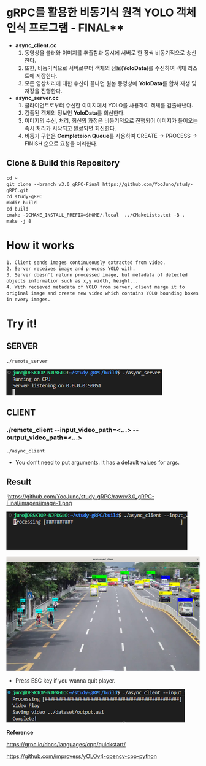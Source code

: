 # gRPC를 활용한 비동기식 원격 YOLO 객체 인식 프로그램 - FINAL**

- **async_client.cc**
    1. 동영상을 불러와 이미지를 추출함과 동시에 서버로 한 장씩 비동기적으로 송신한다.
    2. 또한, 비동기적으로 서버로부터 객체의 정보(**YoloData**)를 수신하여 객체 리스트에 저장한다.
    3. 모든 영상처리에 대한 수신이 끝나면 원본 동영상에 **YoloData**를 합쳐 재생 및 저장을 진행한다.
- **async_server.cc**
    1. 클라이언트로부터 수신한 이미지에서 YOLO를 사용하여 객체를 검출해낸다.
    2. 검출된 객체의 정보인 **YoloData**를 회신한다.
    3. 이미지의 수신, 처리, 회신의 과정은 비동기적으로 진행되어 이미지가 들어오는 즉시 처리가 시작되고 완료되면 회신한다.
    4. 비동기 구현은 **Completeion Queue**를 사용하여 CREATE -> PROCESS -> FINISH 순으로 요청을 처리한다.

## **Clone & Build this Repository**

```
cd ~
git clone --branch v3.0_gRPC-Final https://github.com/YooJuno/study-gRPC.git
cd study-gRPC
mkdir build
cd build
cmake -DCMAKE_INSTALL_PREFIX=$HOME/.local  ../CMakeLists.txt -B .
make -j 8
```

# **How it works**
```
1. Client sends images continueously extracted from video.
2. Server receives image and process YOLO with.
3. Server doesn't return processed image, but metadata of detected objects information such as x,y width, height...
4. With recieved metadata of YOLO from server, client merge it to original image and create new video which contains YOLO bounding boxes in every images.
```

# **Try it!**

## **SERVER**

```bash
./remote_server
```

![image.png](images/image-4.png)

## **CLIENT**

### **./remote_client    --input_video_path=<…>     --output_video_path=<…>**

```
./async_client
```

- You don’t need to put arguments. It has a default values for args.

## Result

!https://github.com/YooJuno/study-gRPC/raw/v3.0_gRPC-Final/images/image-1.png

![image.png](images/image-2.png)

![image.png](images/image-1.png)
- Press ESC key if you wanna quit player.

![image.png](images/image-3.png)



**Reference**

https://grpc.io/docs/languages/cpp/quickstart/

https://github.com/improvess/yOLOv4-opencv-cpp-python
